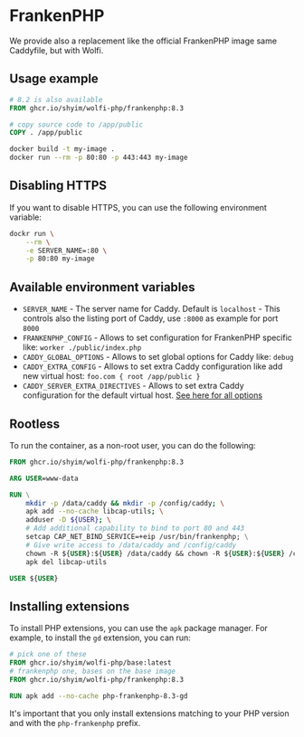 # FrankenPHP

We provide also a replacement like the official FrankenPHP image same Caddyfile, but with Wolfi.

## Usage example

```dockerfile
# 8.2 is also available
FROM ghcr.io/shyim/wolfi-php/frankenphp:8.3

# copy source code to /app/public
COPY . /app/public
```

```bash
docker build -t my-image .
docker run --rm -p 80:80 -p 443:443 my-image
```

## Disabling HTTPS

If you want to disable HTTPS, you can use the following environment variable:

```bash
dockr run \
    --rm \
    -e SERVER_NAME=:80 \
    -p 80:80 my-image
```

## Available environment variables

- `SERVER_NAME` - The server name for Caddy. Default is `localhost` - This controls also the listing port of Caddy, use `:8000` as example for port `8000`
- `FRANKENPHP_CONFIG` - Allows to set configuration for FrankenPHP specific like: `worker ./public/index.php`
- `CADDY_GLOBAL_OPTIONS` - Allows to set global options for Caddy like: `debug`
- `CADDY_EXTRA_CONFIG` - Allows to set extra Caddy configuration like add new virtual host: `foo.com { root /app/public }`
- `CADDY_SERVER_EXTRA_DIRECTIVES` - Allows to set extra Caddy configuration for the default virtual host. [See here for all options](https://caddyserver.com/docs/caddyfile/directives)

## Rootless

To run the container, as a non-root user, you can do the following:

```dockerfile
FROM ghcr.io/shyim/wolfi-php/frankenphp:8.3

ARG USER=www-data

RUN \
    mkdir -p /data/caddy && mkdir -p /config/caddy; \
    apk add --no-cache libcap-utils; \
	adduser -D ${USER}; \
	# Add additional capability to bind to port 80 and 443
	setcap CAP_NET_BIND_SERVICE=+eip /usr/bin/frankenphp; \
	# Give write access to /data/caddy and /config/caddy
	chown -R ${USER}:${USER} /data/caddy && chown -R ${USER}:${USER} /config/caddy; \
    apk del libcap-utils

USER ${USER}
```

## Installing extensions

To install PHP extensions, you can use the `apk` package manager. For example, to install the `gd` extension, you can run:

```dockerfile
# pick one of these
FROM ghcr.io/shyim/wolfi-php/base:latest
# frankenphp one, bases on the base image
FROM ghcr.io/shyim/wolfi-php/frankenphp:8.3

RUN apk add --no-cache php-frankenphp-8.3-gd
```

It's important that you only install extensions matching to your PHP version and with the `php-frankenphp` prefix.
